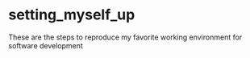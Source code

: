 # setting_myself_up
These are the steps to reproduce my favorite working environment for software development

